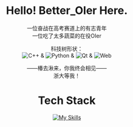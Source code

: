 <div align="center">

# Hello! Better_OIer Here.

一位奋战在高考赛道上的有志青年  
一位吃了太多蔬菜的在役OIer

科技树形状：  
![C++](https://img.shields.io/badge/C++-blue) & ![Python](https://img.shields.io/badge/Python-yellow) & ![Qt](https://img.shields.io/badge/Qt-green) & ![Web](https://img.shields.io/badge/Web%20FullStack-purple)

——椿去湫来，你我终会相见——  
浙大等我！

# $\textbf{Tech Stack}$

[![My Skills](https://skillicons.dev/icons?i=cpp,py,css,qt,django,docker,git,github,html,latex,linux,md,nginx,nodejs,stackoverflow,ps,ae,pr,sketchup,vim,vscode&perline=7)](https://skillicons.dev)
